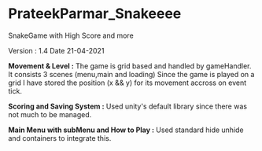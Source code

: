 # PrateekParmar_Snakeeee
SnakeGame with High Score and more

Version : 1.4
Date 21-04-2021

**Movement & Level :**
The game is grid based and handled by gameHandler. It consists 3 scenes (menu,main and loading) Since the game is played on a grid I have stored the position (x && y)
for its movement accross on event tick. 

**Scoring and Saving System :**
Used unity's default library since there was not much to be managed. 

**Main Menu with subMenu and How to Play :**
Used standard hide unhide and containers to integrate this.

